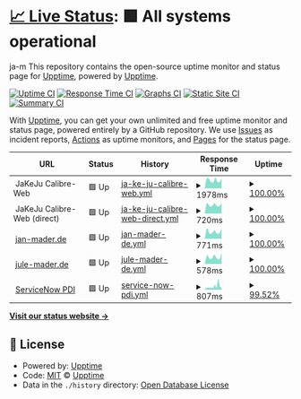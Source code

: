 # [📈 Live Status](https://demo.upptime.js.org): <!--live status--> **🟩 All systems operational**

ja-m
This repository contains the open-source uptime monitor and status page for [Upptime](https://upptime.js.org), powered by [Upptime](https://github.com/upptime/upptime).

[![Uptime CI](https://github.com/ja-m/Mader-Monitoring/workflows/Uptime%20CI/badge.svg)](https://github.com/ja-m/Mader-Monitoring/actions?query=workflow%3A%22Uptime+CI%22)
[![Response Time CI](https://github.com/ja-m/Mader-Monitoring/workflows/Response%20Time%20CI/badge.svg)](https://github.com/ja-m/Mader-Monitoring/actions?query=workflow%3A%22Response+Time+CI%22)
[![Graphs CI](https://github.com/ja-m/Mader-Monitoring/workflows/Graphs%20CI/badge.svg)](https://github.com/ja-m/Mader-Monitoring/actions?query=workflow%3A%22Graphs+CI%22)
[![Static Site CI](https://github.com/ja-m/Mader-Monitoring/workflows/Static%20Site%20CI/badge.svg)](https://github.com/ja-m/Mader-Monitoring/actions?query=workflow%3A%22Static+Site+CI%22)
[![Summary CI](https://github.com/ja-m/Mader-Monitoring/workflows/Summary%20CI/badge.svg)](https://github.com/ja-m/Mader-Monitoring/actions?query=workflow%3A%22Summary+CI%22)

With [Upptime](https://upptime.js.org), you can get your own unlimited and free uptime monitor and status page, powered entirely by a GitHub repository. We use [Issues](https://github.com/upptime/upptime/issues) as incident reports, [Actions](https://github.com/ja-m/Mader-Monitoring/actions) as uptime monitors, and [Pages](https://demo.upptime.js.org) for the status page.

<!--start: status pages-->
<!-- This summary is generated by Upptime (https://github.com/upptime/upptime) -->
<!-- Do not edit this manually, your changes will be overwritten -->
<!-- prettier-ignore -->
| URL | Status | History | Response Time | Uptime |
| --- | ------ | ------- | ------------- | ------ |
| <img alt="" src="https://favicons.githubusercontent.com/null" height="13"> JaKeJu Calibre-Web | 🟩 Up | [ja-ke-ju-calibre-web.yml](https://github.com/ja-m/Mader-Monitoring/commits/HEAD/history/ja-ke-ju-calibre-web.yml) | <details><summary><img alt="Response time graph" src="./graphs/ja-ke-ju-calibre-web/response-time-week.png" height="20"> 1978ms</summary><br><a href="https://ja-m.github.io/Mader-Monitoring/history/ja-ke-ju-calibre-web"><img alt="Response time 2243" src="https://img.shields.io/endpoint?url=https%3A%2F%2Fraw.githubusercontent.com%2Fja-m%2FMader-Monitoring%2FHEAD%2Fapi%2Fja-ke-ju-calibre-web%2Fresponse-time.json"></a><br><a href="https://ja-m.github.io/Mader-Monitoring/history/ja-ke-ju-calibre-web"><img alt="24-hour response time 1473" src="https://img.shields.io/endpoint?url=https%3A%2F%2Fraw.githubusercontent.com%2Fja-m%2FMader-Monitoring%2FHEAD%2Fapi%2Fja-ke-ju-calibre-web%2Fresponse-time-day.json"></a><br><a href="https://ja-m.github.io/Mader-Monitoring/history/ja-ke-ju-calibre-web"><img alt="7-day response time 1978" src="https://img.shields.io/endpoint?url=https%3A%2F%2Fraw.githubusercontent.com%2Fja-m%2FMader-Monitoring%2FHEAD%2Fapi%2Fja-ke-ju-calibre-web%2Fresponse-time-week.json"></a><br><a href="https://ja-m.github.io/Mader-Monitoring/history/ja-ke-ju-calibre-web"><img alt="30-day response time 2243" src="https://img.shields.io/endpoint?url=https%3A%2F%2Fraw.githubusercontent.com%2Fja-m%2FMader-Monitoring%2FHEAD%2Fapi%2Fja-ke-ju-calibre-web%2Fresponse-time-month.json"></a><br><a href="https://ja-m.github.io/Mader-Monitoring/history/ja-ke-ju-calibre-web"><img alt="1-year response time 2243" src="https://img.shields.io/endpoint?url=https%3A%2F%2Fraw.githubusercontent.com%2Fja-m%2FMader-Monitoring%2FHEAD%2Fapi%2Fja-ke-ju-calibre-web%2Fresponse-time-year.json"></a></details> | <details><summary><a href="https://ja-m.github.io/Mader-Monitoring/history/ja-ke-ju-calibre-web">100.00%</a></summary><a href="https://ja-m.github.io/Mader-Monitoring/history/ja-ke-ju-calibre-web"><img alt="All-time uptime 98.42%" src="https://img.shields.io/endpoint?url=https%3A%2F%2Fraw.githubusercontent.com%2Fja-m%2FMader-Monitoring%2FHEAD%2Fapi%2Fja-ke-ju-calibre-web%2Fuptime.json"></a><br><a href="https://ja-m.github.io/Mader-Monitoring/history/ja-ke-ju-calibre-web"><img alt="24-hour uptime 100.00%" src="https://img.shields.io/endpoint?url=https%3A%2F%2Fraw.githubusercontent.com%2Fja-m%2FMader-Monitoring%2FHEAD%2Fapi%2Fja-ke-ju-calibre-web%2Fuptime-day.json"></a><br><a href="https://ja-m.github.io/Mader-Monitoring/history/ja-ke-ju-calibre-web"><img alt="7-day uptime 100.00%" src="https://img.shields.io/endpoint?url=https%3A%2F%2Fraw.githubusercontent.com%2Fja-m%2FMader-Monitoring%2FHEAD%2Fapi%2Fja-ke-ju-calibre-web%2Fuptime-week.json"></a><br><a href="https://ja-m.github.io/Mader-Monitoring/history/ja-ke-ju-calibre-web"><img alt="30-day uptime 98.42%" src="https://img.shields.io/endpoint?url=https%3A%2F%2Fraw.githubusercontent.com%2Fja-m%2FMader-Monitoring%2FHEAD%2Fapi%2Fja-ke-ju-calibre-web%2Fuptime-month.json"></a><br><a href="https://ja-m.github.io/Mader-Monitoring/history/ja-ke-ju-calibre-web"><img alt="1-year uptime 98.42%" src="https://img.shields.io/endpoint?url=https%3A%2F%2Fraw.githubusercontent.com%2Fja-m%2FMader-Monitoring%2FHEAD%2Fapi%2Fja-ke-ju-calibre-web%2Fuptime-year.json"></a></details>
| <img alt="" src="https://favicons.githubusercontent.com/null" height="13"> JaKeJu Calibre-Web (direct) | 🟩 Up | [ja-ke-ju-calibre-web-direct.yml](https://github.com/ja-m/Mader-Monitoring/commits/HEAD/history/ja-ke-ju-calibre-web-direct.yml) | <details><summary><img alt="Response time graph" src="./graphs/ja-ke-ju-calibre-web-direct/response-time-week.png" height="20"> 720ms</summary><br><a href="https://ja-m.github.io/Mader-Monitoring/history/ja-ke-ju-calibre-web-direct"><img alt="Response time 803" src="https://img.shields.io/endpoint?url=https%3A%2F%2Fraw.githubusercontent.com%2Fja-m%2FMader-Monitoring%2FHEAD%2Fapi%2Fja-ke-ju-calibre-web-direct%2Fresponse-time.json"></a><br><a href="https://ja-m.github.io/Mader-Monitoring/history/ja-ke-ju-calibre-web-direct"><img alt="24-hour response time 655" src="https://img.shields.io/endpoint?url=https%3A%2F%2Fraw.githubusercontent.com%2Fja-m%2FMader-Monitoring%2FHEAD%2Fapi%2Fja-ke-ju-calibre-web-direct%2Fresponse-time-day.json"></a><br><a href="https://ja-m.github.io/Mader-Monitoring/history/ja-ke-ju-calibre-web-direct"><img alt="7-day response time 720" src="https://img.shields.io/endpoint?url=https%3A%2F%2Fraw.githubusercontent.com%2Fja-m%2FMader-Monitoring%2FHEAD%2Fapi%2Fja-ke-ju-calibre-web-direct%2Fresponse-time-week.json"></a><br><a href="https://ja-m.github.io/Mader-Monitoring/history/ja-ke-ju-calibre-web-direct"><img alt="30-day response time 803" src="https://img.shields.io/endpoint?url=https%3A%2F%2Fraw.githubusercontent.com%2Fja-m%2FMader-Monitoring%2FHEAD%2Fapi%2Fja-ke-ju-calibre-web-direct%2Fresponse-time-month.json"></a><br><a href="https://ja-m.github.io/Mader-Monitoring/history/ja-ke-ju-calibre-web-direct"><img alt="1-year response time 803" src="https://img.shields.io/endpoint?url=https%3A%2F%2Fraw.githubusercontent.com%2Fja-m%2FMader-Monitoring%2FHEAD%2Fapi%2Fja-ke-ju-calibre-web-direct%2Fresponse-time-year.json"></a></details> | <details><summary><a href="https://ja-m.github.io/Mader-Monitoring/history/ja-ke-ju-calibre-web-direct">100.00%</a></summary><a href="https://ja-m.github.io/Mader-Monitoring/history/ja-ke-ju-calibre-web-direct"><img alt="All-time uptime 99.73%" src="https://img.shields.io/endpoint?url=https%3A%2F%2Fraw.githubusercontent.com%2Fja-m%2FMader-Monitoring%2FHEAD%2Fapi%2Fja-ke-ju-calibre-web-direct%2Fuptime.json"></a><br><a href="https://ja-m.github.io/Mader-Monitoring/history/ja-ke-ju-calibre-web-direct"><img alt="24-hour uptime 100.00%" src="https://img.shields.io/endpoint?url=https%3A%2F%2Fraw.githubusercontent.com%2Fja-m%2FMader-Monitoring%2FHEAD%2Fapi%2Fja-ke-ju-calibre-web-direct%2Fuptime-day.json"></a><br><a href="https://ja-m.github.io/Mader-Monitoring/history/ja-ke-ju-calibre-web-direct"><img alt="7-day uptime 100.00%" src="https://img.shields.io/endpoint?url=https%3A%2F%2Fraw.githubusercontent.com%2Fja-m%2FMader-Monitoring%2FHEAD%2Fapi%2Fja-ke-ju-calibre-web-direct%2Fuptime-week.json"></a><br><a href="https://ja-m.github.io/Mader-Monitoring/history/ja-ke-ju-calibre-web-direct"><img alt="30-day uptime 99.73%" src="https://img.shields.io/endpoint?url=https%3A%2F%2Fraw.githubusercontent.com%2Fja-m%2FMader-Monitoring%2FHEAD%2Fapi%2Fja-ke-ju-calibre-web-direct%2Fuptime-month.json"></a><br><a href="https://ja-m.github.io/Mader-Monitoring/history/ja-ke-ju-calibre-web-direct"><img alt="1-year uptime 99.73%" src="https://img.shields.io/endpoint?url=https%3A%2F%2Fraw.githubusercontent.com%2Fja-m%2FMader-Monitoring%2FHEAD%2Fapi%2Fja-ke-ju-calibre-web-direct%2Fuptime-year.json"></a></details>
| <img alt="" src="https://favicons.githubusercontent.com/jan-mader.de" height="13"> [jan-mader.de](http://jan-mader.de) | 🟩 Up | [jan-mader-de.yml](https://github.com/ja-m/Mader-Monitoring/commits/HEAD/history/jan-mader-de.yml) | <details><summary><img alt="Response time graph" src="./graphs/jan-mader-de/response-time-week.png" height="20"> 771ms</summary><br><a href="https://ja-m.github.io/Mader-Monitoring/history/jan-mader-de"><img alt="Response time 1049" src="https://img.shields.io/endpoint?url=https%3A%2F%2Fraw.githubusercontent.com%2Fja-m%2FMader-Monitoring%2FHEAD%2Fapi%2Fjan-mader-de%2Fresponse-time.json"></a><br><a href="https://ja-m.github.io/Mader-Monitoring/history/jan-mader-de"><img alt="24-hour response time 583" src="https://img.shields.io/endpoint?url=https%3A%2F%2Fraw.githubusercontent.com%2Fja-m%2FMader-Monitoring%2FHEAD%2Fapi%2Fjan-mader-de%2Fresponse-time-day.json"></a><br><a href="https://ja-m.github.io/Mader-Monitoring/history/jan-mader-de"><img alt="7-day response time 771" src="https://img.shields.io/endpoint?url=https%3A%2F%2Fraw.githubusercontent.com%2Fja-m%2FMader-Monitoring%2FHEAD%2Fapi%2Fjan-mader-de%2Fresponse-time-week.json"></a><br><a href="https://ja-m.github.io/Mader-Monitoring/history/jan-mader-de"><img alt="30-day response time 1049" src="https://img.shields.io/endpoint?url=https%3A%2F%2Fraw.githubusercontent.com%2Fja-m%2FMader-Monitoring%2FHEAD%2Fapi%2Fjan-mader-de%2Fresponse-time-month.json"></a><br><a href="https://ja-m.github.io/Mader-Monitoring/history/jan-mader-de"><img alt="1-year response time 1049" src="https://img.shields.io/endpoint?url=https%3A%2F%2Fraw.githubusercontent.com%2Fja-m%2FMader-Monitoring%2FHEAD%2Fapi%2Fjan-mader-de%2Fresponse-time-year.json"></a></details> | <details><summary><a href="https://ja-m.github.io/Mader-Monitoring/history/jan-mader-de">100.00%</a></summary><a href="https://ja-m.github.io/Mader-Monitoring/history/jan-mader-de"><img alt="All-time uptime 100.00%" src="https://img.shields.io/endpoint?url=https%3A%2F%2Fraw.githubusercontent.com%2Fja-m%2FMader-Monitoring%2FHEAD%2Fapi%2Fjan-mader-de%2Fuptime.json"></a><br><a href="https://ja-m.github.io/Mader-Monitoring/history/jan-mader-de"><img alt="24-hour uptime 100.00%" src="https://img.shields.io/endpoint?url=https%3A%2F%2Fraw.githubusercontent.com%2Fja-m%2FMader-Monitoring%2FHEAD%2Fapi%2Fjan-mader-de%2Fuptime-day.json"></a><br><a href="https://ja-m.github.io/Mader-Monitoring/history/jan-mader-de"><img alt="7-day uptime 100.00%" src="https://img.shields.io/endpoint?url=https%3A%2F%2Fraw.githubusercontent.com%2Fja-m%2FMader-Monitoring%2FHEAD%2Fapi%2Fjan-mader-de%2Fuptime-week.json"></a><br><a href="https://ja-m.github.io/Mader-Monitoring/history/jan-mader-de"><img alt="30-day uptime 100.00%" src="https://img.shields.io/endpoint?url=https%3A%2F%2Fraw.githubusercontent.com%2Fja-m%2FMader-Monitoring%2FHEAD%2Fapi%2Fjan-mader-de%2Fuptime-month.json"></a><br><a href="https://ja-m.github.io/Mader-Monitoring/history/jan-mader-de"><img alt="1-year uptime 100.00%" src="https://img.shields.io/endpoint?url=https%3A%2F%2Fraw.githubusercontent.com%2Fja-m%2FMader-Monitoring%2FHEAD%2Fapi%2Fjan-mader-de%2Fuptime-year.json"></a></details>
| <img alt="" src="https://favicons.githubusercontent.com/jule-mader.de" height="13"> [jule-mader.de](https://jule-mader.de) | 🟩 Up | [jule-mader-de.yml](https://github.com/ja-m/Mader-Monitoring/commits/HEAD/history/jule-mader-de.yml) | <details><summary><img alt="Response time graph" src="./graphs/jule-mader-de/response-time-week.png" height="20"> 578ms</summary><br><a href="https://ja-m.github.io/Mader-Monitoring/history/jule-mader-de"><img alt="Response time 617" src="https://img.shields.io/endpoint?url=https%3A%2F%2Fraw.githubusercontent.com%2Fja-m%2FMader-Monitoring%2FHEAD%2Fapi%2Fjule-mader-de%2Fresponse-time.json"></a><br><a href="https://ja-m.github.io/Mader-Monitoring/history/jule-mader-de"><img alt="24-hour response time 466" src="https://img.shields.io/endpoint?url=https%3A%2F%2Fraw.githubusercontent.com%2Fja-m%2FMader-Monitoring%2FHEAD%2Fapi%2Fjule-mader-de%2Fresponse-time-day.json"></a><br><a href="https://ja-m.github.io/Mader-Monitoring/history/jule-mader-de"><img alt="7-day response time 578" src="https://img.shields.io/endpoint?url=https%3A%2F%2Fraw.githubusercontent.com%2Fja-m%2FMader-Monitoring%2FHEAD%2Fapi%2Fjule-mader-de%2Fresponse-time-week.json"></a><br><a href="https://ja-m.github.io/Mader-Monitoring/history/jule-mader-de"><img alt="30-day response time 617" src="https://img.shields.io/endpoint?url=https%3A%2F%2Fraw.githubusercontent.com%2Fja-m%2FMader-Monitoring%2FHEAD%2Fapi%2Fjule-mader-de%2Fresponse-time-month.json"></a><br><a href="https://ja-m.github.io/Mader-Monitoring/history/jule-mader-de"><img alt="1-year response time 617" src="https://img.shields.io/endpoint?url=https%3A%2F%2Fraw.githubusercontent.com%2Fja-m%2FMader-Monitoring%2FHEAD%2Fapi%2Fjule-mader-de%2Fresponse-time-year.json"></a></details> | <details><summary><a href="https://ja-m.github.io/Mader-Monitoring/history/jule-mader-de">100.00%</a></summary><a href="https://ja-m.github.io/Mader-Monitoring/history/jule-mader-de"><img alt="All-time uptime 100.00%" src="https://img.shields.io/endpoint?url=https%3A%2F%2Fraw.githubusercontent.com%2Fja-m%2FMader-Monitoring%2FHEAD%2Fapi%2Fjule-mader-de%2Fuptime.json"></a><br><a href="https://ja-m.github.io/Mader-Monitoring/history/jule-mader-de"><img alt="24-hour uptime 100.00%" src="https://img.shields.io/endpoint?url=https%3A%2F%2Fraw.githubusercontent.com%2Fja-m%2FMader-Monitoring%2FHEAD%2Fapi%2Fjule-mader-de%2Fuptime-day.json"></a><br><a href="https://ja-m.github.io/Mader-Monitoring/history/jule-mader-de"><img alt="7-day uptime 100.00%" src="https://img.shields.io/endpoint?url=https%3A%2F%2Fraw.githubusercontent.com%2Fja-m%2FMader-Monitoring%2FHEAD%2Fapi%2Fjule-mader-de%2Fuptime-week.json"></a><br><a href="https://ja-m.github.io/Mader-Monitoring/history/jule-mader-de"><img alt="30-day uptime 100.00%" src="https://img.shields.io/endpoint?url=https%3A%2F%2Fraw.githubusercontent.com%2Fja-m%2FMader-Monitoring%2FHEAD%2Fapi%2Fjule-mader-de%2Fuptime-month.json"></a><br><a href="https://ja-m.github.io/Mader-Monitoring/history/jule-mader-de"><img alt="1-year uptime 100.00%" src="https://img.shields.io/endpoint?url=https%3A%2F%2Fraw.githubusercontent.com%2Fja-m%2FMader-Monitoring%2FHEAD%2Fapi%2Fjule-mader-de%2Fuptime-year.json"></a></details>
| <img alt="" src="https://favicons.githubusercontent.com/dev79194.service-now.com" height="13"> [ServiceNow PDI](https://dev79194.service-now.com) | 🟩 Up | [service-now-pdi.yml](https://github.com/ja-m/Mader-Monitoring/commits/HEAD/history/service-now-pdi.yml) | <details><summary><img alt="Response time graph" src="./graphs/service-now-pdi/response-time-week.png" height="20"> 807ms</summary><br><a href="https://ja-m.github.io/Mader-Monitoring/history/service-now-pdi"><img alt="Response time 930" src="https://img.shields.io/endpoint?url=https%3A%2F%2Fraw.githubusercontent.com%2Fja-m%2FMader-Monitoring%2FHEAD%2Fapi%2Fservice-now-pdi%2Fresponse-time.json"></a><br><a href="https://ja-m.github.io/Mader-Monitoring/history/service-now-pdi"><img alt="24-hour response time 512" src="https://img.shields.io/endpoint?url=https%3A%2F%2Fraw.githubusercontent.com%2Fja-m%2FMader-Monitoring%2FHEAD%2Fapi%2Fservice-now-pdi%2Fresponse-time-day.json"></a><br><a href="https://ja-m.github.io/Mader-Monitoring/history/service-now-pdi"><img alt="7-day response time 807" src="https://img.shields.io/endpoint?url=https%3A%2F%2Fraw.githubusercontent.com%2Fja-m%2FMader-Monitoring%2FHEAD%2Fapi%2Fservice-now-pdi%2Fresponse-time-week.json"></a><br><a href="https://ja-m.github.io/Mader-Monitoring/history/service-now-pdi"><img alt="30-day response time 930" src="https://img.shields.io/endpoint?url=https%3A%2F%2Fraw.githubusercontent.com%2Fja-m%2FMader-Monitoring%2FHEAD%2Fapi%2Fservice-now-pdi%2Fresponse-time-month.json"></a><br><a href="https://ja-m.github.io/Mader-Monitoring/history/service-now-pdi"><img alt="1-year response time 930" src="https://img.shields.io/endpoint?url=https%3A%2F%2Fraw.githubusercontent.com%2Fja-m%2FMader-Monitoring%2FHEAD%2Fapi%2Fservice-now-pdi%2Fresponse-time-year.json"></a></details> | <details><summary><a href="https://ja-m.github.io/Mader-Monitoring/history/service-now-pdi">99.52%</a></summary><a href="https://ja-m.github.io/Mader-Monitoring/history/service-now-pdi"><img alt="All-time uptime 99.67%" src="https://img.shields.io/endpoint?url=https%3A%2F%2Fraw.githubusercontent.com%2Fja-m%2FMader-Monitoring%2FHEAD%2Fapi%2Fservice-now-pdi%2Fuptime.json"></a><br><a href="https://ja-m.github.io/Mader-Monitoring/history/service-now-pdi"><img alt="24-hour uptime 100.00%" src="https://img.shields.io/endpoint?url=https%3A%2F%2Fraw.githubusercontent.com%2Fja-m%2FMader-Monitoring%2FHEAD%2Fapi%2Fservice-now-pdi%2Fuptime-day.json"></a><br><a href="https://ja-m.github.io/Mader-Monitoring/history/service-now-pdi"><img alt="7-day uptime 99.52%" src="https://img.shields.io/endpoint?url=https%3A%2F%2Fraw.githubusercontent.com%2Fja-m%2FMader-Monitoring%2FHEAD%2Fapi%2Fservice-now-pdi%2Fuptime-week.json"></a><br><a href="https://ja-m.github.io/Mader-Monitoring/history/service-now-pdi"><img alt="30-day uptime 99.67%" src="https://img.shields.io/endpoint?url=https%3A%2F%2Fraw.githubusercontent.com%2Fja-m%2FMader-Monitoring%2FHEAD%2Fapi%2Fservice-now-pdi%2Fuptime-month.json"></a><br><a href="https://ja-m.github.io/Mader-Monitoring/history/service-now-pdi"><img alt="1-year uptime 99.67%" src="https://img.shields.io/endpoint?url=https%3A%2F%2Fraw.githubusercontent.com%2Fja-m%2FMader-Monitoring%2FHEAD%2Fapi%2Fservice-now-pdi%2Fuptime-year.json"></a></details>

<!--end: status pages-->

[**Visit our status website →**](https://demo.upptime.js.org)

## 📄 License

- Powered by: [Upptime](https://github.com/upptime/upptime)
- Code: [MIT](./LICENSE) © [Upptime](https://upptime.js.org)
- Data in the `./history` directory: [Open Database License](https://opendatacommons.org/licenses/odbl/1-0/)

